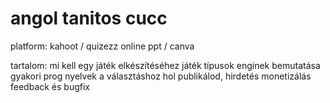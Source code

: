 # angol tanitos cucc

platform:
kahoot / quizezz
online ppt / canva

tartalom:
mi kell egy játék elkészítéséhez
játék típusok
enginek bemutatása
gyakori prog nyelvek a választáshoz
hol publikálod, hirdetés
monetizálás
feedback és bugfix
